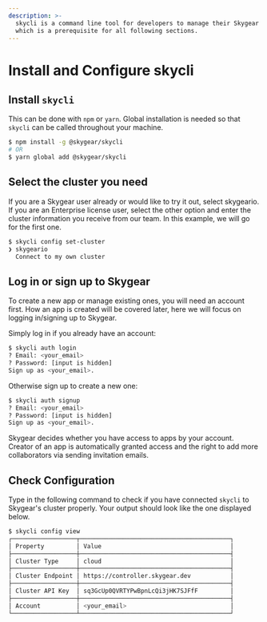 ```yaml
---
description: >-
  skycli is a command line tool for developers to manage their Skygear apps,
  which is a prerequisite for all following sections.
---
```


# Install and Configure skycli

## **Install `skycli`** 

This can be done with `npm` or `yarn`. Global installation is needed so that `skycli` can be called throughout your machine.

```bash
$ npm install -g @skygear/skycli
# OR
$ yarn global add @skygear/skycli
```

## **Select the cluster you need**

If you are a Skygear user already or would like to try it out, select skygeario. If you are an Enterprise license user, select the other option and enter the cluster information you receive from our team. In this example, we will go for the first one.

```bash
$ skycli config set-cluster
❯ skygeario
  Connect to my own cluster
```

## **Log in or sign up to Skygear**

To create a new app or manage existing ones, you will need an account first. How an app is created will be covered later, here we will focus on logging in/signing up to Skygear.

Simply log in if you already have an account:

```bash
$ skycli auth login
? Email: <your_email>
? Password: [input is hidden]
Sign up as <your_email>.
```

Otherwise sign up to create a new one:

```bash
$ skycli auth signup
? Email: <your_email>
? Password: [input is hidden]
Sign up as <your_email>.
```

Skygear decides whether you have access to apps by your account. Creator of an app is automatically granted access and the right to add more collaborators via sending invitation emails.

## Check Configuration

Type in the following command to check if you have connected `skycli`  to Skygear's cluster properly. Your output should look like the one displayed below.

```bash
$ skycli config view
┌──────────────────┬──────────────────────────────────────────┐
│ Property         │ Value                                    │
├──────────────────┼──────────────────────────────────────────┤
│ Cluster Type     │ cloud                                    │
├──────────────────┼──────────────────────────────────────────┤
│ Cluster Endpoint │ https://controller.skygear.dev           │
├──────────────────┼──────────────────────────────────────────┤
│ Cluster API Key  │ sq3GcUp0QVRTYPwBpnLcQi3jHK7SJFfF         │
├──────────────────┼──────────────────────────────────────────┤
│ Account          │ <your_email>                             │
└──────────────────┴──────────────────────────────────────────┘
```



